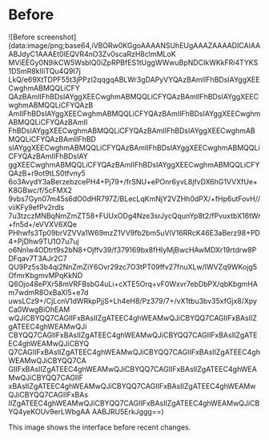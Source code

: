 # Before

![Before screenshot](data:image/png;base64,iVBORw0KGgoAAAANSUhEUgAAAZAAAADICAIAAABJdyC1AAAEt0lEQVR4nO3Zv0scaRzH8clmMLoK
MViEEGy0N9ikCW5WsbIQ0iZpRPBfES1tUggWWwuBpNDCIkWKkFRi4TYKS1DSmR8kIIiTQu4Q9I7j
LkQ/e69XtTDPF55t3jPPzI2qqgqABLWr3gDAPyVYQAzBAmIIFhBDsIAYggXEECwghmABMQQLiCFY
QAzBAmIIFhBDsIAYggXEECwghmABMQQLiCFYQAzBAmIIFhBDsIAYggXEECwghmABMQQLiCFYQAzB
AmIIFhBDsIAYggXEECwghmABMQQLiCFYQAzBAmIIFhBDsIAYggXEECwghmABMQQLiCFYQAzBAmII
FhBDsIAYggXEECwghmABMQQLiCFYQAzBAmIIFhBDsIAYggXEECwghmABMQQLiCFYQAzBAmIIFhBD
sIAYggXEECwghmABMQQLiCFYQAzBAmIIFhBDsIAYggXEECwghmABMQQLiCFYQAzBAmIIFhBDsIAY
ggXEECwghmABMQQLiCFYQAzBAmIIFhBDsIAYggXEECwghmABMQQLiCFYQAzB+r9ot9tLS0tfvny5
6o3AvydY3aBerzebzcePH4+Pj79+/frSNU+ePOnr6yvL8jfvDX6hG1VVXfUe+K8GBwc/f/5cFMX2
9vbs7Gyn07m45s6dO0dHR797Z/BLecLqKmNjY2VZHh0dPX/+fHp6utFovH//viiKFy9efPv2rdls
7u3tzczMNBqNmZmZT58+FUUxODg4Nze3srJycQqunYp8t2/fPvuxtbX16tWr+fn5d+/eVVXV6XQe
PHhwfs3Tp09brVZVVa1W69mzZ1VV9fb2bm5uVlV16RRcK46E3aBerz98+PD4+PjDhw9TU1O7u7uj
o6Nnlw4ODtrt9s2bN8+Ojffv39/f379169bx8fHIyMjBwcHAwMDXr19rtdrw8PDFqav7T3AJr2C7
QU9Pz5s3b4qi2NnZmZiY6Ovr29zc7O3tPT09ffv27fnuXLw/lWVZq9WKojg5OfmrKbgmvMPqKkND
Q6Ojo48ePXr58mVRFBsbG4uLi+cXTE5Orq+vF0Wxvr7ebDbPX/qbKbgmHAm7wdmR8OxBaXl5+e7d
uwsLCz9+/CjLcnV1dWRkpPjjS+Lh4eH8/Pz379/7+/vX1tbu3bv35xfGjx8/XpyCa0WwgBiOhEAM
wQJiCBYQQ7CAGIIFxBAsIIZgATEEC4ghWEAMwQJiCBYQQ7CAGIIFxBAsIIZgATEEC4ghWEAMwQJi
CBYQQ7CAGIIFxBAsIIZgATEEC4ghWEAMwQJiCBYQQ7CAGIIFxBAsIIZgATEEC4ghWEAMwQJiCBYQ
Q7CAGIIFxBAsIIZgATEEC4ghWEAMwQJiCBYQQ7CAGIIFxBAsIIZgATEEC4ghWEAMwQJiCBYQQ7CA
GIIFxBAsIIZgATEEC4ghWEAMwQJiCBYQQ7CAGIIFxBAsIIZgATEEC4ghWEAMwQJiCBYQQ7CAGIIF
xBAsIIZgATEEC4ghWEAMwQJiCBYQQ7CAGIIFxBAsIIZgATEEC4ghWEAMwQJiCBYQQ7CAGIIFxBAs
IIZgATEEC4ghWEAMwQJiCBYQQ7CAGIIFxBAsIIZgATEEC4ghWEAMwQJiCBYQ4yeKOUv9erLWbgAA
AABJRU5ErkJggg==)

This image shows the interface before recent changes.
